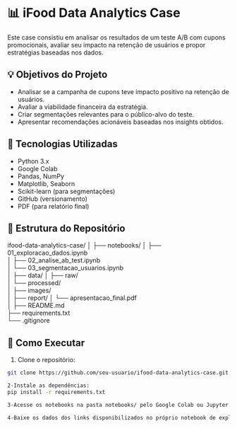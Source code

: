 # 📊 iFood Data Analytics Case

Este case consistiu em analisar os resultados de um teste A/B com cupons promocionais, avaliar seu impacto na retenção de usuários e propor estratégias baseadas nos dados.



## 💡 Objetivos do Projeto

- Analisar se a campanha de cupons teve impacto positivo na retenção de usuários.
- Avaliar a viabilidade financeira da estratégia.
- Criar segmentações relevantes para o público-alvo do teste.
- Apresentar recomendações acionáveis baseadas nos insights obtidos.


## 🧰 Tecnologias Utilizadas

- Python 3.x
- Google Colab
- Pandas, NumPy
- Matplotlib, Seaborn
- Scikit-learn (para segmentações)
- GitHub (versionamento)
- PDF (para relatório final)


## 📁 Estrutura do Repositório


ifood-data-analytics-case/
│
├── notebooks/
│   ├── 01_exploracao_dados.ipynb     
│   ├── 02_analise_ab_test.ipynb        
│   └── 03_segmentacao_usuarios.ipynb  
│
├── data/
│   ├── raw/                           
│   └── processed/                     
│
├── images/                   
│
├── report/
│   └── apresentacao_final.pdf       
│
├── README.md                          
├── requirements.txt                    
└── .gitignore  




## 🚀 Como Executar

1. Clone o repositório:
```bash
git clone https://github.com/seu-usuario/ifood-data-analytics-case.git

2-Instale as dependências:
pip install -r requirements.txt

3-Acesse os notebooks na pasta notebooks/ pelo Google Colab ou Jupyter.

4-Baixe os dados dos links disponibilizados no próprio notebook de exploração.
